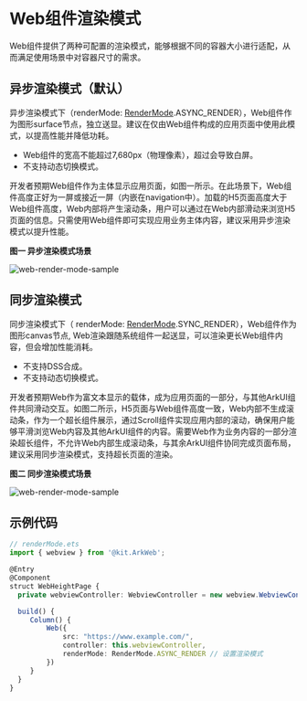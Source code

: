 # Web组件渲染模式
<!--Kit: ArkWeb-->
<!--Subsystem: Web-->
<!--Owner: @zhou-ke13-->
<!--Designer: @LongLie-->
<!--Tester: @ghiker-->
<!--Adviser: @HelloCrease-->

Web组件提供了两种可配置的渲染模式，能够根据不同的容器大小进行适配，从而满足使用场景中对容器尺寸的需求。

## 异步渲染模式（默认）

异步渲染模式下（renderMode: [RenderMode](../reference/apis-arkweb/arkts-basic-components-web-e.md#rendermode12).ASYNC_RENDER），Web组件作为图形surface节点，独立送显。建议在仅由Web组件构成的应用页面中使用此模式，以提高性能并降低功耗。

- Web组件的宽高不能超过7,680px（物理像素），超过会导致白屏。
- 不支持动态切换模式。

开发者预期Web组件作为主体显示应用页面，如图一所示。在此场景下，Web组件高度正好为一屏或接近一屏（内嵌在navigation中）。加载的H5页面高度大于Web组件高度，Web内部将产生滚动条，用户可以通过在Web内部滑动来浏览H5页面的信息。只需使用Web组件即可实现应用业务主体内容，建议采用异步渲染模式以提升性能。

**图一 异步渲染模式场景**

![web-render-mode-sample](figures/arkweb-render-mode-async-render.png)

## 同步渲染模式

同步渲染模式下（ renderMode: [RenderMode](../reference/apis-arkweb/arkts-basic-components-web-e.md#rendermode12).SYNC_RENDER），Web组件作为图形canvas节点, Web渲染跟随系统组件一起送显，可以渲染更长Web组件内容，但会增加性能消耗。

- 不支持DSS合成。
- 不支持动态切换模式。

开发者预期Web作为富文本显示的载体，成为应用页面的一部分，与其他ArkUI组件共同滑动交互。如图二所示，H5页面与Web组件高度一致，Web内部不生成滚动条，作为一个超长组件展示，通过Scroll组件实现应用内部的滚动，确保用户能够平滑浏览Web内容及其他ArkUI组件的内容。需要Web作为业务内容的一部分渲染超长组件，不允许Web内部生成滚动条，与其余ArkUI组件协同完成页面布局，建议采用同步渲染模式，支持超长页面的渲染。

**图二 同步渲染模式场景**

![web-render-mode-sample](figures/arkweb-render-mode-sync-render.png)

## 示例代码

```typescript
// renderMode.ets
import { webview } from '@kit.ArkWeb';

@Entry
@Component
struct WebHeightPage {
  private webviewController: WebviewController = new webview.WebviewController()

  build() {
     Column() {
         Web({
             src: "https://www.example.com/",
             controller: this.webviewController,
             renderMode: RenderMode.ASYNC_RENDER // 设置渲染模式
         })
     }
  }
}
```

